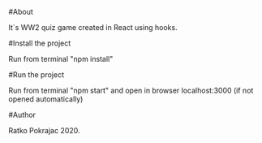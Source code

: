 #About

It`s WW2 quiz game created in React using hooks.

#Install the project

Run from terminal "npm install"

#Run the project

Run from terminal "npm start" and open in browser localhost:3000 (if not opened automatically)

#Author

Ratko Pokrajac
2020.